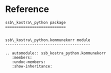 # Reference

<!--
The content of the {eval-rst} block below is generated by the command:
poetry run sphinx-apidoc -T -f -t ./docs/templates -o ./docs ./src
from the root directory.

You need to rerun the command when python files are added, deleted or renamed.
Copy the content from the generated
ssb_kostra_python.rst file to the {eval-rst} block below and
delete the .rst file afterwards.
-->

```{eval-rst}
ssb\_kostra\_python package
===========================


ssb\_kostra\_python.kommunekorr module
--------------------------------------

.. automodule:: ssb_kostra_python.kommunekorr
   :members:
   :undoc-members:
   :show-inheritance:
```
